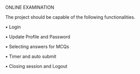 ONLINE EXAMINATION

The project should be capable of the following functionalities.

• Login

• Update Profile and Password

• Selecting answers for MCQs

• Timer and auto submit

• Closing session and Logout
